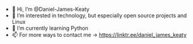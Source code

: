 - 👋 Hi, I’m @Daniel-James-Keaty
- 👀 I’m interested in technology, but especially open source projects and Linux
- 🌱 I’m currently learning Python
- 📫 For more ways to contact me -> https://linktr.ee/daniel_james_keaty

<!---
Daniel-James-Keaty/Daniel-James-Keaty is a ✨ special ✨ repository because its `README.md` (this file) appears on your GitHub profile.
You can click the Preview link to take a look at your changes.
--->
